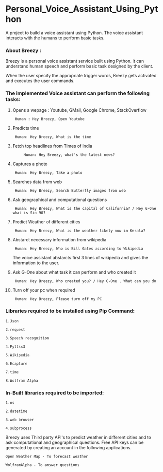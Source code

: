 # Personal_Voice_Assistant_Using_Python

A project to build a voice assistant using Python. The voice assistant interacts with the humans to perform basic tasks.


### About Breezy :

Breezy is a personal voice assistant service built using Python. It can understand human speech and perform basic task designed by the client.

When the user specify the appropriate trigger words, Breezy gets activated and executes the user commands.


### The implemented Voice assistant can perform the following tasks:


1. Opens a wepage : Youtube, GMail, Google Chrome, StackOverflow 
	
	
		Human : Hey Breezy, Open Youtube
		
		
2. Predicts time 
	
	
		Human: Hey Breezy, What is the time
		
		
3. Fetch top headlines from Times of India
	
         
	        Human: Hey Breezy, what's the latest news?
		
		
4. Captures a photo
	
  		
		Human: Hey Breezy, Take a photo
		
		
5. Searches data from web
	
   		
		Human: Hey Breezy, Search Butterfly images from web
		
		
6. Ask geographical and computational questions
	
  	 	
		Human: Hey Breezy, What is the capital of California? / Hey G-One what is Sin 90?
		
		
7. Predict Weather of different cities
   		
	
		Human: Hey Breezy, What is the weather likely now in Kerala?
		
	
8. Abstarct necessary information from wikipedia
	
   		
		Human: Hey Breezy, Who is Bill Gates according to Wikipedia
		
		
   The voice assistant abstarcts first 3 lines of wikipedia and gives the information to the user.
	
	
9. Ask G-One about what task it can perform and who created it
	
   		
	  	Human: Hey Breezy, Who created you? / Hey G-One , What can you do
		
		
10. Turn off your pc when required
   		

   		 Human: Hey Breezy, Please turn off my PC



### Libraries required to be installed using Pip Command:
	
	1.Json
	
	2.request
	
	3.Speech recognition
	
 	4.Pyttsx3
	
	5.Wikipedia
	
	6.Ecapture
	
	7.time
	
	8.Wolfram Alpha


### In-Built libraries required to be imported:

	1.os
	
	2.datetime
	
	3.web browser
	
	4.subprocess


Breezy uses Third party API's to predict weather in different cities and to ask computational and geographical questions. 
Free API keys can be generated by creating an account in the following applications.  
	
	Open Weather Map - To forecast weather
	
	WolframAlpha - To answer questions
	
